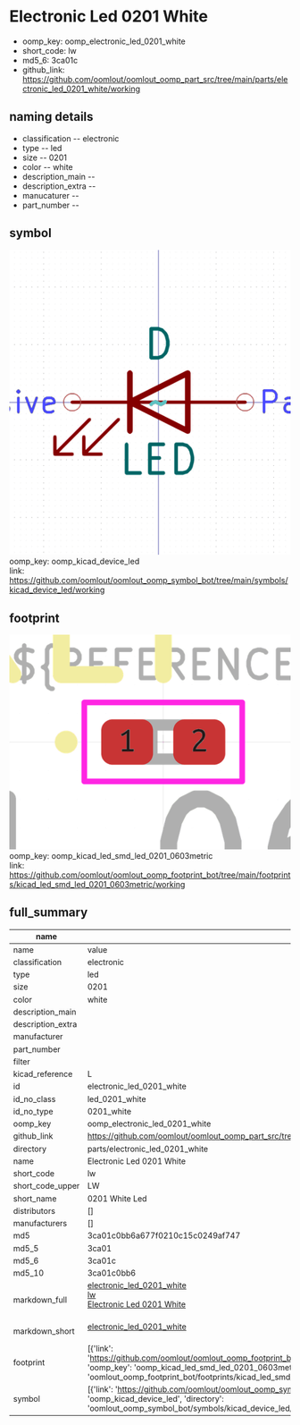 # Electronic Led 0201 White

  
* oomp_key: oomp_electronic_led_0201_white 
* short_code: lw
* md5_6: 3ca01c  
* github_link: https://github.com/oomlout/oomlout_oomp_part_src/tree/main/parts/electronic_led_0201_white/working  
## naming details
* classification -- electronic
* type -- led
* size -- 0201
* color -- white
* description_main -- 
* description_extra -- 
* manucaturer -- 
* part_number -- 



## symbol

![](symbol/0/working/working_600.png)  
oomp_key: oomp_kicad_device_led  
link: https://github.com/oomlout/oomlout_oomp_symbol_bot/tree/main/symbols/kicad_device_led/working  

## footprint

![](footprint/0/working/working_600.png)  
oomp_key: oomp_kicad_led_smd_led_0201_0603metric  
link: https://github.com/oomlout/oomlout_oomp_footprint_bot/tree/main/footprints/kicad_led_smd_led_0201_0603metric/working  

## full_summary
| name | value | 
| --- | --- | 
| name | value | 
| classification | electronic | 
| type | led | 
| size | 0201 | 
| color | white | 
| description_main |  | 
| description_extra |  | 
| manufacturer |  | 
| part_number |  | 
| filter |  | 
| kicad_reference | L | 
| id | electronic_led_0201_white | 
| id_no_class | led_0201_white | 
| id_no_type | 0201_white | 
| oomp_key | oomp_electronic_led_0201_white | 
| github_link | https://github.com/oomlout/oomlout_oomp_part_src/tree/main/parts/electronic_led_0201_white/working | 
| directory | parts/electronic_led_0201_white | 
| name | Electronic Led 0201 White | 
| short_code | lw | 
| short_code_upper | LW | 
| short_name | 0201 White Led | 
| distributors | [] | 
| manufacturers | [] | 
| md5 | 3ca01c0bb6a677f0210c15c0249af747 | 
| md5_5 | 3ca01 | 
| md5_6 | 3ca01c | 
| md5_10 | 3ca01c0bb6 | 
| markdown_full | [electronic_led_0201_white](https://github.com/oomlout/oomlout_oomp_part_src/tree/main/parts/electronic_led_0201_white/working)<br>[lw](https://github.com/oomlout/oomlout_oomp_part_src/tree/main/parts/electronic_led_0201_white/working)<br>[Electronic Led 0201 White](https://github.com/oomlout/oomlout_oomp_part_src/tree/main/parts/electronic_led_0201_white/working)<br><br> | 
| markdown_short | [electronic_led_0201_white](https://github.com/oomlout/oomlout_oomp_part_src/tree/main/parts/electronic_led_0201_white/working)<br><br> | 
| footprint | [{'link': 'https://github.com/oomlout/oomlout_oomp_footprint_bot/tree/main/foootprntss/kicad_led_smd_led_0201_0603metric', 'oomp_key': 'oomp_kicad_led_smd_led_0201_0603metric', 'directory': 'oomlout_oomp_footprint_bot/footprints/kicad_led_smd_led_0201_0603metric//working/working.kicad_mod'}] | 
| symbol | [{'link': 'https://github.com/oomlout/oomlout_oomp_symbol_bot/tree/main/symbols/kicad_device_led', 'oomp_key': 'oomp_kicad_device_led', 'directory': 'oomlout_oomp_symbol_bot/symbols/kicad_device_led//working/working.kicad_sym'}] | 
